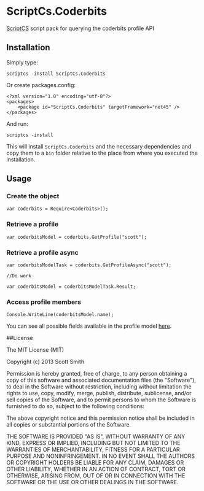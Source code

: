 ScriptCs.Coderbits
==================

[ScriptCS](https://github.com/scriptcs/scriptcs) script pack for querying the coderbits profile API

## Installation

Simply type:

    scriptcs -install ScriptCs.Coderbits

Or create packages.config:

    <?xml version="1.0" encoding="utf-8"?>
    <packages>
        <package id="ScriptCs.Coderbits" targetFramework="net45" />
    </packages>

And run:

    scriptcs -install
    
This will install `ScriptCs.Coderbits` and the necessary dependencies and copy them to a `bin` folder relative to the place from where you executed the installation.

## Usage

### Create the object

    var coderbits = Require<Coderbits>();

### Retrieve a profile

    var coderbitsModel = coderbits.GetProfile("scott");

### Retrieve a profile async

    var coderbitsModelTask = coderbits.GetProfileAsync("scott");

    //Do work

    var coderbitsModel = coderbitsModelTask.Result;

### Access profile members

    Console.WriteLine(coderbitsModel.name);

You can see all possible fields available in the profile model [here](https://github.com/scottksmith95/ScriptCs.Coderbits/blob/master/src/ScriptCs.Coderbits/CoderbitsModel.cs).

##License

The MIT License (MIT)

Copyright (c) 2013 Scott Smith

Permission is hereby granted, free of charge, to any person obtaining a copy
of this software and associated documentation files (the "Software"), to deal
in the Software without restriction, including without limitation the rights
to use, copy, modify, merge, publish, distribute, sublicense, and/or sell
copies of the Software, and to permit persons to whom the Software is
furnished to do so, subject to the following conditions:

The above copyright notice and this permission notice shall be included in
all copies or substantial portions of the Software.

THE SOFTWARE IS PROVIDED "AS IS", WITHOUT WARRANTY OF ANY KIND, EXPRESS OR
IMPLIED, INCLUDING BUT NOT LIMITED TO THE WARRANTIES OF MERCHANTABILITY,
FITNESS FOR A PARTICULAR PURPOSE AND NONINFRINGEMENT. IN NO EVENT SHALL THE
AUTHORS OR COPYRIGHT HOLDERS BE LIABLE FOR ANY CLAIM, DAMAGES OR OTHER
LIABILITY, WHETHER IN AN ACTION OF CONTRACT, TORT OR OTHERWISE, ARISING FROM,
OUT OF OR IN CONNECTION WITH THE SOFTWARE OR THE USE OR OTHER DEALINGS IN
THE SOFTWARE.